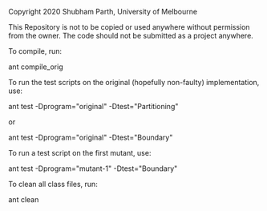 Copyright 2020 Shubham Parth, University of Melbourne

This Repository is not to be copied or used anywhere without permission from the owner. The code should not be submitted as a project anywhere.




To compile, run:

   ant compile_orig

To run the test scripts on the original (hopefully non-faulty) implementation, use:

   ant test -Dprogram="original" -Dtest="Partitioning"

or

   ant test -Dprogram="original" -Dtest="Boundary"

To run a test script on the first mutant, use:

   ant test -Dprogram="mutant-1" -Dtest="Boundary"

To clean all class files, run:

   ant clean

